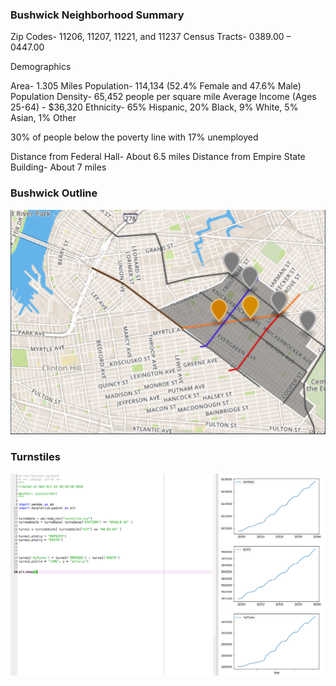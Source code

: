 ### Bushwick Neighborhood Summary


Zip Codes- 11206, 11207, 11221, and 11237
Census Tracts- 0389.00 – 0447.00

Demographics

Area- 1.305 Miles
Population- 114,134 (52.4% Female and 47.6% Male)
Population Density- 65,452 people per square mile
Average Income (Ages 25-64) - $36,320
Ethnicity- 65% Hispanic, 20% Black, 9% White, 5% Asian, 1% Other

30% of people below the poverty line with 17% unemployed

Distance from Federal Hall- About 6.5 miles
Distance from Empire State Building- About 7 miles


### Bushwick Outline
![alt text](bushwickoutline.png)

### Turnstiles
![alt text](turnstiles.png)
